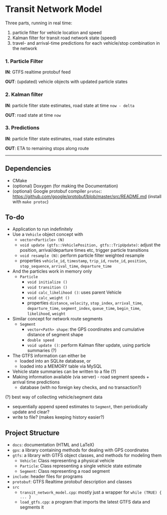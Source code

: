 
# Transit Network Model

Three parts, running in real time:
1. particle filter for vehicle location and speed
2. Kalman filter for transit road network state (speed)
3. travel- and arrival-time predictions for each vehicle/stop combination in the network


### 1. Particle Filter

__IN__: GTFS realtime protobuf feed

__OUT__: (updated) vehicle objects with updated particle states


### 2. Kalman filter

__IN__: particle filter state estimates, road state at time `now - delta`

__OUT__: road state at time `now`

### 3. Predictions

__IN__: particle filter state estimates, road state estimates

__OUT__: ETA to remaining stops along route



****
## Dependencies
- CMake
- (optional) Doxygen (for making the Documentation)
- (optional) Google protobuf compiler `protoc`: https://github.com/google/protobuf/blob/master/src/README.md (install with `make protoc`)


## To-do

- Application to run indefinitely
- Use a `Vehicle` object concept with
  - `vector<Particle> (N)`
  - `void update (gtfs::VehiclePosition, gtfs::TripUpdate)`: adjust the position, arrival/departure times etc, trigger particle transitions
  - `void resample (N)`: perform particle filter weighted resample
  - properties `vehicle_id`, `timestamp`, `trip_id`, `route_id`, `position`, `stop_sequence`, `arrival_time`, `departure_time`
- And the particles work in memory only
  - `Particle`
    - `void initialize ()`
    - `void transition ()`
    - `void calc_likelihood ()`: uses parent Vehicle
    - `void calc_weight ()`
    - properties `distance`, `velocity`, `stop_index`, `arrival_time`, `departure_time`, `segment_index`, `queue_time`, `begin_time`, `likelihood`, `weight`
- Similar concept for network route segments
  - `Segment`
    - `vector<Path> shape`: the GPS coordinates and cumulative distance of segment shape
    - `double speed`
    - `void update ()`: perform Kalman filter update, using particle summaries (?)
- The GTFS information can either be
  - loaded into an SQLite database, or
  - loaded into a MEMORY table via MySQL
- Vehicle state summaries can be written to a file (?)
- Making information available (via server) - road segment speeds + arrival time predictions
  - database (with no foreign key checks, and no transaction?)


(?) best way of collecting vehicle/segment data
- sequentially append speed estimates to `Segment`, then periodically update and clear?
- write to file? (makes keeping history easier?)


## Project Structure

- `docs`: documentation (HTML and LaTeX)
- `gps`: a library containing methods for dealing with GPS coordinates
- `gtfs`: a library with GTFS object classes, and methods for modeling them
    - `Vehicle`: Class representing a physical vehicle
    - `Particle`: Class representing a single vehicle state estimate
    - `Segment`: Class representing a road segment
- `include`: header files for programs
- `protobuf`: GTFS Realtime protobuf description and classes
- `src`
  - `transit_network_model.cpp`: mostly just a wrapper for `while (TRUE) { ... }`
  - `load_gtfs.cpp`: a program that imports the latest GTFS data and segments it
